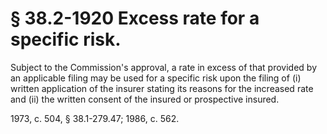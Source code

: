 # § 38.2-1920 Excess rate for a specific risk.

<p>Subject to the Commission's approval, a rate in excess of that provided by an applicable filing may be used for a specific risk upon the filing of (i) written application of the insurer stating its reasons for the increased rate and (ii) the written consent of the insured or prospective insured.</p><p>1973, c. 504, § 38.1-279.47; 1986, c. 562.</p>